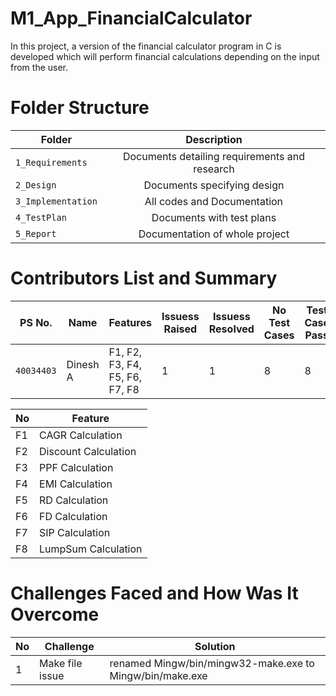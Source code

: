 # M1_App_FinancialCalculator
In this project, a version of the financial calculator program in C is developed which will perform financial calculations depending on the input from the user.


# Folder Structure
| Folder   |      Description     |  
|----------|:-------------:|
| `1_Requirements` |  Documents detailing requirements and research |
| `2_Design` |    Documents specifying design  | 
| `3_Implementation` |   All codes and Documentation  |
| `4_TestPlan` |  Documents with test plans |
| `5_Report` |    Documentation of whole project  | 

# Contributors List and Summary
| PS No. | Name | Features | Issuess Raised | Issuess Resolved | No Test Cases | Test Case Pass |
|---|---|---|---|---|---|---|
| `40034403` | Dinesh A | F1, F2, F3, F4, F5, F6, F7, F8 | 1 | 1 | 8 | 8 |

| No | Feature |
|---|---|
| F1 | CAGR Calculation |
| F2 | Discount Calculation |
| F3 | PPF Calculation |
| F4 | EMI Calculation |
| F5 | RD Calculation |
| F6 | FD Calculation |
| F7 | SIP Calculation |
| F8 | LumpSum Calculation |

# Challenges Faced and How Was It Overcome
| No | Challenge | Solution |
|---|---|---|
| 1  | Make file issue | renamed Mingw/bin/mingw32-make.exe to Mingw/bin/make.exe |


